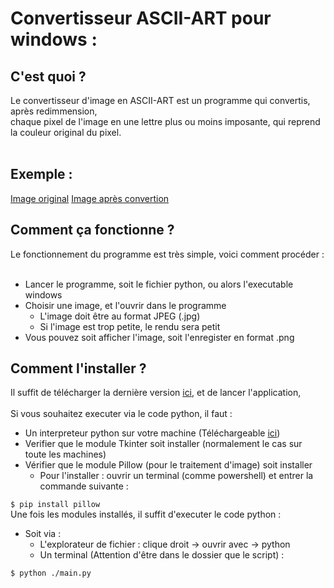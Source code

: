 # Convertisseur ASCII-ART pour windows :

## C'est quoi ?

Le convertisseur d'image en ASCII-ART est un programme qui convertis, après redimmension, <br>
chaque pixel de l'image en une lettre plus ou moins imposante, qui reprend la couleur original du pixel.<br><br>

## Exemple :
[Image original](https://github.com/HookSandeer/ASCII-Art/blob/main/Asset/before.jpg "photo")
[Image après convertion](https://github.com/HookSandeer/ASCII-Art/blob/main/Asset/after.png "photo")
## Comment ça fonctionne ?

Le fonctionnement du programme est très simple, voici comment procéder :
<br>
<br>
- Lancer le programme, soit le fichier python, ou alors l'executable windows
- Choisir une image, et l'ouvrir dans le programme
    - L'image doit être au format JPEG (.jpg)
    - Si l'image est trop petite, le rendu sera petit
- Vous pouvez soit afficher l'image, soit l'enregister en format .png

## Comment l'installer ?

Il suffit de télécharger la dernière version [ici](https://github.com/HookSandeer/ASCII-Art/releases), et de lancer l'application,
<br>
<br>
Si vous souhaitez executer via le code python, il faut :
- Un interpreteur python sur votre machine (Téléchargeable [ici](https://www.python.org/downloads/))
- Verifier que le module Tkinter soit installer (normalement le cas sur toute les machines)
- Vérifier que le module Pillow (pour le traitement d'image) soit installer
    - Pour l'installer : ouvrir un terminal (comme powershell) et entrer la commande suivante :


```$ pip install pillow```
<br>
Une fois les modules installés, il suffit d'executer le code python :
<br>
- Soit via : 
    - L'explorateur de fichier : clique droit -> ouvrir avec -> python
    - Un terminal (Attention d'être dans le dossier que le script) :


```$ python ./main.py```